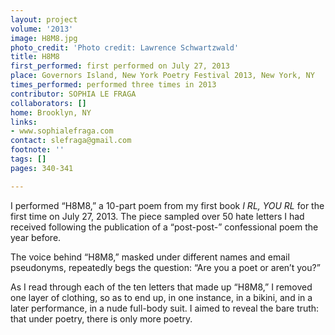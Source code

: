 ```yaml
---
layout: project
volume: '2013'
image: H8M8.jpg
photo_credit: 'Photo credit: Lawrence Schwartzwald'
title: H8M8
first_performed: first performed on July 27, 2013
place: Governors Island, New York Poetry Festival 2013, New York, NY
times_performed: performed three times in 2013
contributor: SOPHIA LE FRAGA
collaborators: []
home: Brooklyn, NY
links:
- www.sophialefraga.com
contact: slefraga@gmail.com
footnote: ''
tags: []
pages: 340-341

---
```


I performed “H8M8,” a 10-part poem from my first book _I RL, YOU RL_ for the first time on July 27, 2013. The piece sampled over 50 hate letters I had received following the publication of a “post-post-” confessional poem the year before.

The voice behind “H8M8,” masked under different names and email pseudonyms, repeatedly begs the question: “Are you a poet or aren’t you?”

As I read through each of the ten letters that made up “H8M8,” I removed one layer of clothing, so as to end up, in one instance, in a bikini, and in a later performance, in a nude full-body suit. I aimed to reveal the bare truth: that under poetry, there is only more poetry.

